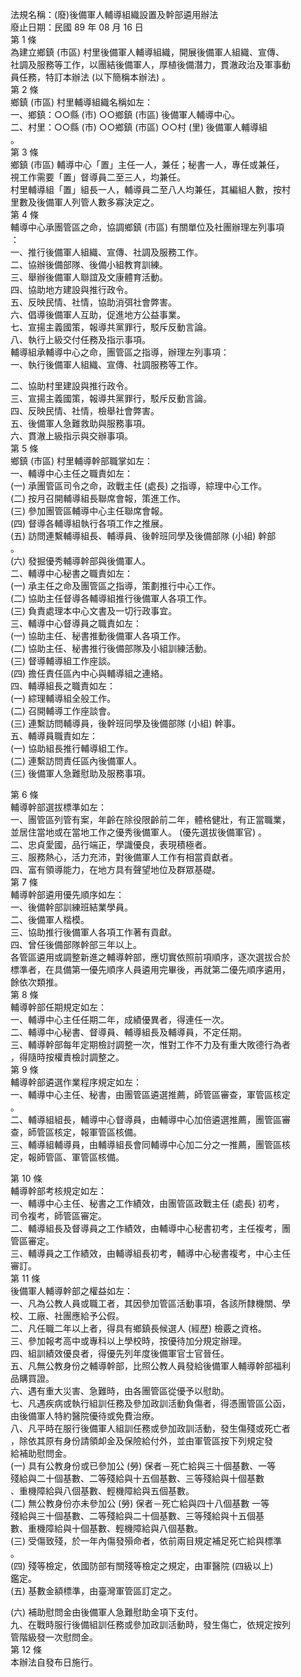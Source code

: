 法規名稱：(廢)後備軍人輔導組織設置及幹部遴用辦法  
廢止日期：民國 89 年 08 月 16 日  
第 1 條  
為建立鄉鎮 (市區) 村里後備軍人輔導組織，開展後備軍人組織、宣傳、  
社調及服務等工作，以團結後備軍人，厚植後備潛力，貫澈政治及軍事動  
員任務，特訂本辦法 (以下簡稱本辦法) 。  
第 2 條  
鄉鎮 (市區) 村里輔導組織名稱如左：  
一、鄉鎮：○○縣 (市) ○○鄉鎮 (市區) 後備軍人輔導中心。  
二、村里：○○縣 (市) ○○鄉鎮 (市區) ○○村 (里) 後備軍人輔導組  
。  
第 3 條  
鄉鎮 (市區) 輔導中心「置」主任一人，兼任；秘書一人，專任或兼任，  
視工作需要「置」督導員二至三人，均兼任。  
村里輔導組「置」組長一人，輔導員二至八人均兼任，其編組人數，按村  
里數及後備軍人列管人數多寡決定之。  
第 4 條  
輔導中心承團管區之命，協調鄉鎮 (市區) 有關單位及社團辦理左列事項  
：  
一、推行後備軍人組織、宣傳、社調及服務工作。  
二、協辦後備部隊、後備小組教育訓練。  
三、舉辦後備軍人聯誼及文康體育活動。  
四、協助地方建設與推行政令。  
五、反映民情、社情，協助消弭社會弊害。  
六、倡導後備軍人互助，促進地方公益事業。  
七、宣揚主義國策，報導共黨罪行，駁斥反動言論。  
八、執行上級交付任務及指示事項。  
輔導組承輔導中心之命，團管區之指導，辦理左列事項：  
一、執行後備軍人組織、宣傳、社調服務等工作。  


二、協助村里建設與推行政令。  
三、宣揚主義國策，報導共黨罪行，駁斥反動言論。  
四、反映民情、社情，檢舉社會弊害。  
五、後備軍人急難救助與服務事項。  
六、貫澈上級指示與交辦事項。  
第 5 條  
鄉鎮 (市區) 村里輔導幹部職掌如左：  
一、輔導中心主任之職責如左：  
(一) 承團管區司令之命，政戰主任 (處長) 之指導，綜理中心工作。  
(二) 按月召開輔導組長聯席會報，策進工作。  
(三) 參加團管區輔導中心主任聯席會報。  
(四) 督導各輔導組執行各項工作之推展。  
(五) 訪問連繫輔導組長、輔導員、後幹班同學及後備部隊 (小組) 幹部  
。  
(六) 發掘優秀輔導幹部與後備軍人。  
二、輔導中心秘書之職責如左：  
(一) 承主任之命及團管區之指導，策劃推行中心工作。  
(二) 協助主任督導各輔導組推行後備軍人各項工作。  
(三) 負責處理本中心文書及一切行政事宜。  
三、輔導中心督導員之職責如左：  
(一) 協助主任、秘書推動後備軍人各項工作。  
(二) 協助主任、秘書推行後備部隊及小組訓練活動。  
(三) 督導輔導組工作座談。  
(四) 擔任責任區內中心與輔導組之連絡。  
四、輔導組長之職責如左：  
(一) 綜理輔導組全般工作。  
(二) 召開輔導工作座談會。  
(三) 連繫訪問輔導員，後幹班同學及後備部隊 (小組) 幹事。  
五、輔導員職責如左：  
(一) 協助組長推行輔導組工作。  
(二) 連繫訪問責任區內後備軍人。  
(三) 後備軍人急難慰助及服務事項。  


第 6 條  
輔導幹部選拔標準如左：  
一、團管區列管有案，年齡在除役限齡前二年，體格健壯，有正當職業，  
並居住當地或在當地工作之優秀後備軍人。 (優先選拔後備軍官) 。  
二、忠貞愛國，品行端正，學識優良，表現積極者。  
三、服務熱心，活力充沛，對後備軍人工作有相當貢獻者。  
四、富有領導能力，在地方具有聲望地位及群眾基礎。  
第 7 條  
輔導幹部遴用優先順序如左：  
一、後備幹部訓練班結業學員。  
二、後備軍人楷模。  
三、協助推行後備軍人各項工作著有貢獻。  
四、曾任後備部隊幹部三年以上。  
各管區遴用或調整新進之輔導幹部，應切實依照前項順序，逐次選拔合於  
標準者，在具備第一優先順序人員遴用完畢後，再就第二優先順序遴用，  
餘依次類推。  
第 8 條  
輔導幹部任期規定如左：  
一、輔導中心主任任期二年，成績優異者，得連任一次。  
二、輔導中心秘書、督導員、輔導組長及輔導員，不定任期。  
三、輔導幹部每年定期檢討調整一次，惟對工作不力及有重大敗德行為者  
，得隨時按權責檢討調整之。  
第 9 條  
輔導幹部遴選作業程序規定如左：  
一、輔導中心主任、秘書，由團管區遴選推薦，師管區審查，軍管區核定  
。  
二、輔導組組長，輔導中心督導員，由輔導中心加倍遴選推薦，團管區審  
查，師管區核定，報軍管區核備。  
三、輔導組輔導員，由輔導組長會同輔導中心加二分之一推薦，團管區核  
定，報師管區、軍管區核備。  


第 10 條  
輔導幹部考核規定如左：  
一、輔導中心主任、秘書之工作績效，由團管區政戰主任 (處長) 初考，  
司令複考，師管區審定。  
二、輔導組長及督導員之工作績效，由輔導中心秘書初考，主任複考，團  
管區審定。  
三、輔導員之工作績效，由輔導組長初考，輔導中心秘書複考，中心主任  
審訂。  
第 11 條  
後備軍人輔導幹部之權益如左：  
一、凡為公教人員或職工者，其因參加管區活動事項，各該所隸機關、學  
校、工廠、社團應給予公假。  
二、凡任職二年以上者，得具有鄉鎮長候選人 (經歷) 檢覈之資格。  
三、參加報考高中或專科以上學校時，按優待加分規定辦理。  
四、組訓績效優良者，得優先列年度後備軍官士官晉任。  
五、凡無公教身份之輔導幹部，比照公教人員發給後備軍人輔導幹部福利  
品購買證。  
六、遇有重大災害、急難時，由各團管區從優予以慰助。  
七、凡遇疾病或執行組訓任務及參加政訓活動負傷者，得憑團管區公函，  
由後備軍人特約醫院優待或免費治療。  
八、凡平時在服行後備軍人組訓任務或參加政訓活動，發生傷殘或死亡者  
，除依其原有身份請領卹金及保險給付外，並由軍管區按下列規定發  
給補助慰問金。  
(一) 具有公教身份或已參加公 (勞) 保者－死亡給與三十個基數、一等  
殘給與二十個基數、二等殘給與十五個基數、三等殘給與十個基數  
、重機障給與八個基數、輕機障給與五個基數。  
(二) 無公教身份亦未參加公 (勞) 保者－死亡給與四十八個基數 一等  
殘給與三十個基數、二等殘給與二十個基數、三等殘給與十五個基  
數、重機障給與十個基數、輕機障給與八個基數。  
(三) 受傷致殘，於一年內傷發殞命者，依前兩目規定補足死亡給與標準  
。  
(四) 殘等檢定，依國防部有關殘等檢定之規定，由軍醫院 (四級以上)  
鑑定。  
(五) 基數金額標準，由臺灣軍管區訂定之。  


(六) 補助慰問金由後備軍人急難慰助金項下支付。  
九、在戰時服行後備組訓任務或參加政訓活動時，發生傷亡，依規定按列  
管階級發一次慰問金。  
第 12 條  
本辦法自發布日施行。  


